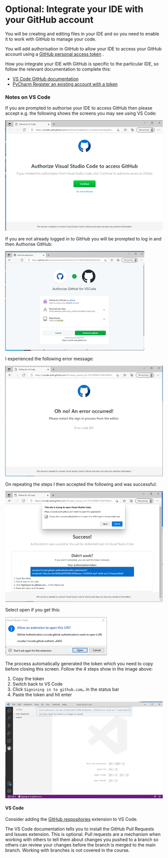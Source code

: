 # Optional: Integrate your IDE with your GitHub account

You will be creating and editing files in your IDE and so you need to enable it to work with GitHub to manage your code.

You will add authorisation in GitHub to allow your IDE to access your GitHub account using
a [GitHub personal access token](https://docs.github.com/en/authentication/keeping-your-account-and-data-secure/managing-your-personal-access-tokens)
.

How you integrate your IDE with GitHub is specific to the particular IDE, so follow the relevant documentation to
complete this:

- [VS Code GitHub documentation](https://code.visualstudio.com/docs/editor/github)
- [PyCharm Register an existing account with a token](https://www.jetbrains.com/help/pycharm/github.html#ef23dd64)

### Notes on VS Code

If you are prompted to authorise your IDE to access GitHub then please accept e.g. the following shows the screens you
may see using VS Code:

![GitHub request to authorise VS Code](../img/gh-authorise-vsc.png)

If you are not already logged in to GitHub you will be prompted to log in and then Authorise GitHub:

![GitHub request to authorise VS Code](../img/gh-authorise-vsc2.png)

I experienced the following error message:

![GitHub error](../img/gh-error1.png)

On repeating the steps I then accepted the following and was successful:

![GitHub authorise success with token](../img/gh-authorise-token.png)

Select open if you get this:

![VSCode allow](../img/vsc-allow.png)

The process automatically generated the token which you need to copy before closing this screen. Follow the 4 steps show
in the image above:

1. Copy the token
2. Switch back to VS Code
3. Click `Signining in to github.com…` in the status bar
4. Paste the token and hit enter

![VSCode signing in to github.com status bar message](../img/vsc-signingin.png)

#### VS Code

Consider adding the [GitHub respositories](https://marketplace.visualstudio.com/items?itemName=github.remotehub)
extension to VS Code.

The VS Code documentation tells you to install the GitHub Pull Requests and Issues extension. This is optional. Pull
requests are a mechanism when working with others to tell them about changes you pushed to a branch so others can
review your changes before the branch is merged to the main branch. Working with branches is not covered in the course.